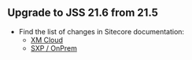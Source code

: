 ## Upgrade to JSS 21.6 from 21.5

* Find the list of changes in Sitecore documentation:
  * [XM Cloud](https://doc.sitecore.com/xmc/en/developers/jss/216/jss-xmc/upgrade-jss-21-5-next-js-apps-to-version-21-6.html)
  * [SXP / OnPrem](https://doc.sitecore.com/xp/en/developers/hd/21/sitecore-headless-development/upgrade-jss-21-5-next-js-apps-to-version-21-6.html)
  